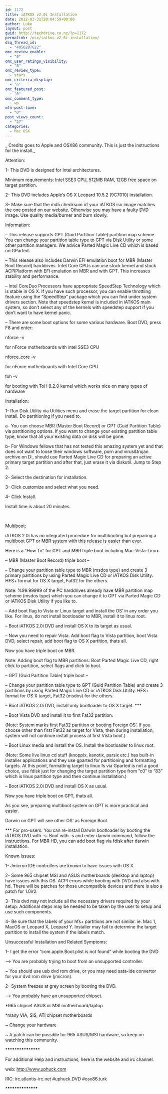 ```yaml
---
id: 1172
title: iATKOS v2.0i Installation
date: 2012-03-31T20:04:59+00:00
author: Luke
layout: post
guid: http://techdrive.co.nz/?p=1172
permalink: /osx/iatkos-v2-0i-installation/
dsq_thread_id:
  - "4856287622"
omc_review_enable:
  - "0"
omc_user_ratings_visibility:
  - "0"
omc_review_type:
  - stars
omc_criteria_display:
  - 'n'
omc_featured_post:
  - "0"
omc_comment_type:
  - wp
mfn-post-love:
  - "0"
post_views_count:
  - "27"
categories:
  - Mac OSX
---
```

_ Credits goes to Apple and OSX86 community. This is just the instructions for the install._
  
Attention:

1- This DVD is designed for Intel architectures.
  
Minimum requirements: Intel SSE3 CPU, 512MB RAM, 12GB free space on target partition.

2- This DVD includes Apple&#8217;s OS X Leopard 10.5.2 (9C7010) installation.

3- Make sure that the md5 checksum of your iATKOS iso image matches the one posted on our website. Otherwise you may have a faulty DVD image. Use quality media/burner and burn slowly.
  
Information:

&#8211; This release supports GPT (Guid Partition Table) partition map scheme. You can change your partition table type to GPT via Disk Utility or some other partition managers. We advice Parted Magic Live CD which is based on GParted.

&#8211; This release also includes Darwin EFI emulation boot for MBR (Master Boot Record) harddrives. Intel Core CPUs can use stock kernel and stock ACPIPlatform with EFI emulation on MBR and with GPT. This increases stability and performance.

&#8211; Intel CoreDuo Processors have appropriate SpeedStep Technology which is stable in OS X. If you have such processor, you can enable throttling feature using the &#8220;SpeedStep&#8221; package which you can find under system drivers section. Note that speedstep kernel is included in iATKOS main system, so don&#8217;t select any of the kernels with speedstep support if you don&#8217;t want to have kernel panic.

&#8211; There are some boot options for some various hardware. Boot DVD, press F8 and enter:
  
nforce -v
  
for nForce motherboards with intel SSE3 CPU
  
nforce_core -v
  
for nForce motherboards with Intel Core CPU
  
toh -v
  
for booting with ToH 9.2.0 kernel which works nice on many types of hardware
  
Installation:

1- Run Disk Utility via Utilities menu and erase the target partition for clean install. Do partitioning if you need to.

a- You can choose MBR (Master Boot Record) or GPT (Guid Partition Table) via partitioning options. If you want to change your existing partition table type, know that all your existing data on disk will be gone.
  
b- For Windows fellows that has not tested this amazing system yet and that does not want to loose their windows software, porn and virus&trojan archive on D:, should use Parted Magic Live CD for preparing an active primary target partition and after that, just erase it via diskutil. Jump to Step 2.

2- Select the destination for installation.

3- Click customize and select what you need.

4- Click Install.

Install time is about 20 minutes.

&nbsp;

Multiboot:

iATKOS 2.0i has no integrated procedure for multibooting but preparing a multiboot GPT or MBR system with this release is easier than ever.

Here is a &#8221;How To&#8221; for GPT and MBR triple boot including Mac-Vista-Linux.

&#8211; MBR (Master Boot Record) triple boot &#8211;

&#8211; Change your partition table type to MBR (msdos type) and create 3 primary partitions by using Parted Magic Live CD or iATKOS Disk Utility. HFS+ format for OS X target, Fat32 for the others.
  
Note: %99.99999 of the PC harddrives already have MBR partition map scheme (msdos type) which you can change it to GPT via Parted Magic CD or iATKOS Disk Utility if you like to.

&#8211; Add boot flag to Vista or Linux target and install the OS&#8217; in any order you like. For linux, do not install bootloader to MBR, install it to linux root.

&#8211; Boot iATKOS 2.0i DVD and install OS X to its target as usual.

&#8211; Now you need to repair Vista. Add boot flag to Vista partition, boot Vista DVD, select repair, add boot flag to OS X partition, thats all.

Now you have triple boot on MBR.

Note: Adding boot flag to MBR partitions: Boot Parted Magic Live CD, right click to partition, select flags and click to boot.

&#8211; GPT (Guid Partition Table) triple boot &#8211;

&#8211; Change your partition table type to GPT (Guid Partition Table) and create 3 partitions by using Parted Magic Live CD or iATKOS Disk Utility. HFS+ format for OS X target, Fat32 (msdos) for the others.

&#8211; Boot iATKOS 2.0i DVD, install only bootloader to OS X target. \***

&#8211; Boot Vista DVD and install it to first Fat32 partition.
  
(Note: System marks first Fat32 partition or booting Foreign OS&#8217;. If you choose other than first Fat32 as target for Vista, then during installation, system will not continue install process at first Vista boot.)

&#8211; Boot Linux media and install the OS. Install the bootloader to linux root.
  
(Note: Some live linux cd stuff (knoppix, kanotix, parsix etc.) has built-in installer applications and they use gparted for partitioning and formatting targets. At this point, formatting target to linux fs via Gparted is not a good choice, use fdisk just for changing the target partition type from &#8221;c0&#8221; to &#8221;83&#8221; which is linux partition type and then continue installation.)

&#8211; Boot iATKOS 2.0i DVD and install OS X as usual.

Now you have triple boot on GPT, thats all.

As you see, preparing multiboot system on GPT is more practical and easier.
  
Darwin on GPT will see other OS&#8217; as Foreign Boot.

\*** For pro-users: You can re-install Darwin bootloader by booting the iATKOS DVD with -s. Boot with -s and enter darwin command, follow the instructions. For MBR HD, you can add boot flag via fdisk after darwin installation.
  
Known Issues:

1- Jmicron IDE controllers are known to have issues with OS X.

2- Some 965 chipset MSI and ASUS motherboards (desktop and laptop) have issues with this OS. ACPI errors while booting with DVD and also with hd. There will be patches for those uncompatible devices and there is also a patch for 1.0ir2.

3- This dvd may not include all the necessary drivers required by your setup. Additional steps may be needed to be taken by the user to setup and use such components.

4- Be sure that the labels of your hfs+ partitions are not similar. ie. Mac 1, MacOS or Leopard X, Leopard Y. Installer may fail to determine the target partition to install the system if the labels match.
  
Unsuccessful Installation and Related Symptoms:
  
1- I get the error &#8220;com.apple.Boot.plist is not found&#8221; while booting the DVD

&#8211;> You are probably trying to boot from an unsupported controller.
  
~ You should use usb dvd rom drive, or you may need sata-ide convertor for your dvd rom drive (jmicron).

2- System freezes at grey screen by booting the DVD.

&#8211;> You probably have an unsupported chipset.
  
*965 chipset ASUS or MSI motherboard/laptop
  
*many VIA, SIS, ATI chipset motherboards
  
~ Change your hardware
  
~ A patch can be possible for 965 ASUS/MSI hardware, so keep on watching this community.

\***\***\***\***\***\***\***\***\***\***\***\***\***\****

For additional Help and instructions, here is the website and irc channel.

web: http://www.uphuck.com
  
IRC: irc.atlantis-irc.net #uphuck.DVD #osx86.turk

\***\***\***\***\***\***\***\***\***\***\***\***\***\***